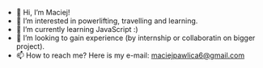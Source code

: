 - 👋 Hi, I’m Maciej!
- 👀 I’m interested in powerlifting, travelling and learning.
- 🌱 I’m currently learning JavaScript :)
- 💞️ I’m looking to gain experience (by internship or collaboratin on bigger project). 
- 📫 How to reach me? Here is my e-mail: maciejpawlica6@gmail.com

<!---
architektnumernabis/architektnumernabis is a ✨ special ✨ repository because its `README.md` (this file) appears on your GitHub profile.
You can click the Preview link to take a look at your changes.
--->
